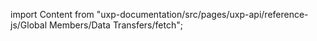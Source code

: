
import Content from "uxp-documentation/src/pages/uxp-api/reference-js/Global Members/Data Transfers/fetch";

<Content query="product=xd"/>
